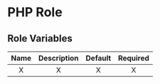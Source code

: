 # PHP Role

## Role Variables

| Name | Description | Default | Required |
| :--: | :---------: | :-----: | :------: |
|  X   |      X      |    X    |    X     |
